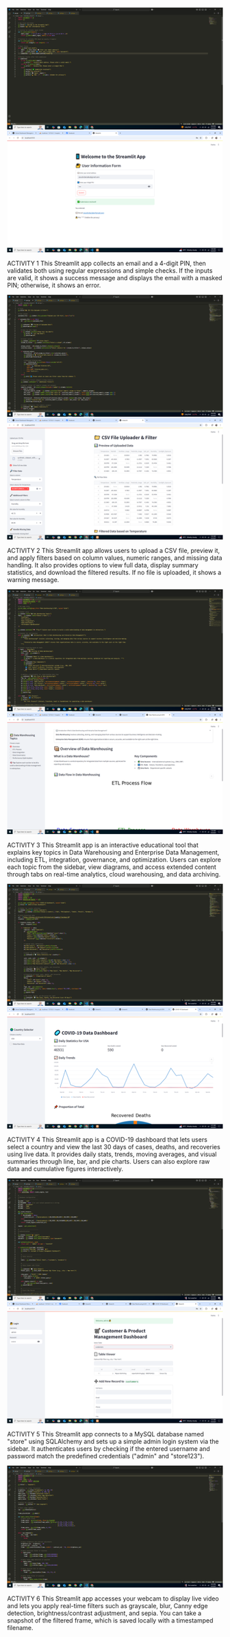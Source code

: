 ![image alt](https://github.com/joscel10/ITBAN2_streamlit_activity_REBUTABO/blob/aea1e810da0bae9e5e8a3f075a11ab936171f32a/Screenshot%20(236).png)
![image alt](https://github.com/joscel10/ITBAN2_streamlit_activity_REBUTABO/blob/8be5080a6e013da1db2e604e58fcc11d3f588aab/activity1_rebutabo.png)

ACTIVITY 1
This Streamlit app collects an email and a 4-digit PIN, then validates both using regular expressions and simple checks. If the inputs are valid, it shows a success message and displays the email with a masked PIN; otherwise, it shows an error.

![image alt](https://github.com/joscel10/ITBAN2_streamlit_activity_REBUTABO/blob/c7011685574489229069bf30821ef51ec9d24549/Screenshot%20(237).png)
![image alt](https://github.com/joscel10/ITBAN2_streamlit_activity_REBUTABO/blob/6f88ce2e27789f5b255ed6b8ec8542bb6b7f7967/activity2_rebutabo.png)

ACTIVITY 2
This Streamlit app allows users to upload a CSV file, preview it, and apply filters based on column values, numeric ranges, and missing data handling. It also provides options to view full data, display summary statistics, and download the filtered results. If no file is uploaded, it shows a warning message.


![image alt](https://github.com/joscel10/ITBAN2_streamlit_activity_REBUTABO/blob/32f9ed84dbeaee0833249d19f308012d9c28d914/Screenshot%20(239).png)
![image alt](https://github.com/joscel10/ITBAN2_streamlit_activity_REBUTABO/blob/4b183bf8c1268aebfcc6192de338a34cb538b314/activity3_rebutabo.png)

ACTIVITY 3
This Streamlit app is an interactive educational tool that explains key topics in Data Warehousing and Enterprise Data Management, including ETL, integration, governance, and optimization. Users can explore each topic from the sidebar, view diagrams, and access extended content through tabs on real-time analytics, cloud warehousing, and data archiving.

![image alt](https://github.com/joscel10/ITBAN2_streamlit_activity_REBUTABO/blob/46a142bbea144ef4814c23ef961e44d4b92a405d/Screenshot%20(242).png)
![image alt](https://github.com/joscel10/ITBAN2_streamlit_activity_REBUTABO/blob/499f7ed74ec83714f4b8972baa88e003b3b79d9c/activity4_rebutabo.png)

ACTIVITY 4
This Streamlit app is a COVID-19 dashboard that lets users select a country and view the last 30 days of cases, deaths, and recoveries using live data. It provides daily stats, trends, moving averages, and visual summaries through line, bar, and pie charts. Users can also explore raw data and cumulative figures interactively.

![image alt](https://github.com/joscel10/ITBAN2_streamlit_activity_REBUTABO/blob/8166fe3973a26dc407d3ee13b3883cd29716a364/Screenshot%20(244).png)
![image alt](https://github.com/joscel10/ITBAN2_streamlit_activity_REBUTABO/blob/d58bd21b774520023440fff3cae2415687a4480a/activity5_rebutabo.png)

ACTIVITY 5
This Streamlit app connects to a MySQL database named "store" using SQLAlchemy and sets up a simple admin login system via the sidebar. It authenticates users by checking if the entered username and password match the predefined credentials ("admin" and "store123").


![image alt](https://github.com/joscel10/ITBAN2_streamlit_activity_REBUTABO/blob/7237e058065e90209e212b3e2ee6ec531d273952/Screenshot%20(246).png)

ACTIVITY 6
This Streamlit app accesses your webcam to display live video and lets you apply real-time filters such as grayscale, blur, Canny edge detection, brightness/contrast adjustment, and sepia. You can take a snapshot of the filtered frame, which is saved locally with a timestamped filename.
